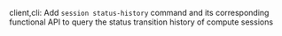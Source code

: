 client,cli: Add `session status-history` command and its corresponding functional API to query the status transition history of compute sessions
